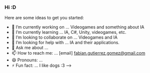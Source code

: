 ### Hi :D



Here are some ideas to get you started:

- 🔭 I’m currently working on ... Videogames and something about IA
- 🌱 I’m currently learning ... IA, C#, Unity, videogames, etc. 
- 👯 I’m looking to collaborate on ... Videogames and IA
- 🤔 I’m looking for help with ... IA and their applications.
- 💬 Ask me about ...
- 📫 How to reach me: ... [email] fabian.gutierrez.gomez@gmail.com
- 😄 Pronouns: ...
- ⚡ Fun fact: ... I like dogs :3
-->
